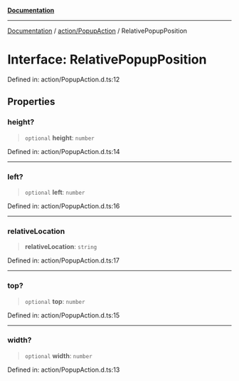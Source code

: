 [**Documentation**](../../../index.md)

***

[Documentation](../../../index.md) / [action/PopupAction](../index.md) / RelativePopupPosition

# Interface: RelativePopupPosition

Defined in: action/PopupAction.d.ts:12

## Properties

### height?

> `optional` **height**: `number`

Defined in: action/PopupAction.d.ts:14

***

### left?

> `optional` **left**: `number`

Defined in: action/PopupAction.d.ts:16

***

### relativeLocation

> **relativeLocation**: `string`

Defined in: action/PopupAction.d.ts:17

***

### top?

> `optional` **top**: `number`

Defined in: action/PopupAction.d.ts:15

***

### width?

> `optional` **width**: `number`

Defined in: action/PopupAction.d.ts:13
